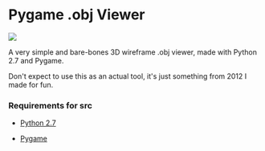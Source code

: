 Pygame .obj Viewer
=================
<img src="http://i.imgur.com/rzMucj9.gif">

A very simple and bare-bones 3D wireframe .obj viewer, made with Python 2.7 and Pygame.

Don't expect to use this as an actual tool, it's just something from 2012 I made for fun.

### Requirements for src ###

- [Python 2.7](<http://www.python.org/ftp/python/2.7.6/python-2.7.6.msi>)

- [Pygame](<http://pygame.org/ftp/pygame-1.9.1.win32-py2.7.msi>)
